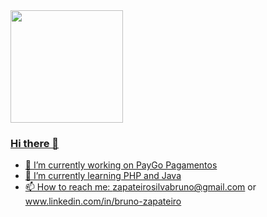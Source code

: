 
<div>
  <a href="https://github.com/Brunozapa">
  <img height="180em" src="https://github-readme-stats.vercel.app/api?username=brunozapa&show_icons=true&theme=dracula&include_all_commits=true&count_private=true"/>
</div>

  ### Hi there 👋
  
- 🔭 I’m currently working on PayGo Pagamentos
- 🌱 I’m currently learning PHP and Java
- 📫 How to reach me: zapateirosilvabruno@gmail.com or www.linkedin.com/in/bruno-zapateiro
<!--
- 👯 I’m looking to collaborate on ...
- 🤔 I’m looking for help with ...
- 💬 Ask me about ...
- 😄 Pronouns: ...
- ⚡ Fun fact: ...
-->
